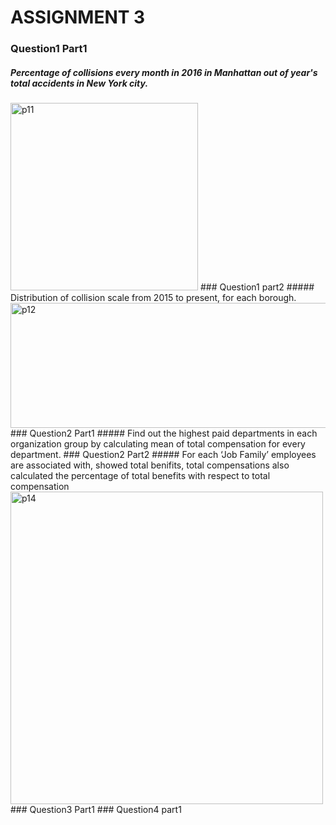 # ASSIGNMENT 3
### Question1 Part1
##### Percentage of collisions every month in 2016 in Manhattan out of year's total accidents in New York city.
<img height="300" width="300" alt="p11" src="https://cloud.githubusercontent.com/assets/25045759/24592976/5ddcffd8-17ec-11e7-9fb8-6f22f1ee1e1f.png">
### Question1 part2
##### Distribution of collision scale from 2015 to present, for each borough.
<img height="200" width="700" alt="p12" src="https://cloud.githubusercontent.com/assets/25045759/24592974/5dd9c732-17ec-11e7-889a-7e6b787db63a.png">
### Question2 Part1
##### Find out the highest paid departments in each organization group by calculating mean of total compensation for every department.
### Question2 Part2
##### For each ‘Job Family’ employees are associated with, showed total benifits, total compensations also calculated the percentage of total benefits with respect to total compensation
<img height="500" width="500" alt="p14" src="https://cloud.githubusercontent.com/assets/25045759/24592975/5dda7c18-17ec-11e7-803b-7420839af73f.png">
### Question3 Part1
### Question4 part1
